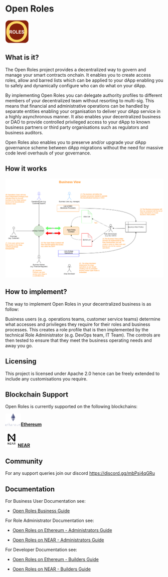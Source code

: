 # Open Roles


 <img src="https://github.com/Block-Star-Logic/open-roles/blob/82b9bebfe2a78a75d5e3f0540ab14207ffbd0e44/images/open_roles_logo.png" width="75" height="75"/> 

## What is it?

The Open Roles project provides a decentralized way to govern and manage your smart contracts onchain. It enables you to create access roles, allow and barred lists which can be applied to your dApp enabling you to safely and dynamically configure who can do what on your dApp. 

By implementing Open Roles you can delegate authority profiles to different members of your decentralized team without resorting to multi-sig. This means that financial and administrative operations can be handled by separate entities enabling your organisation to deliver your dApp service in a highly asynchronous manner. It also enables your decentralized business or DAO to provide controlled  privileged access to your dApp to known business partners or third party organisations such as regulators and business auditors. 

Open Roles also enables you to preserve and/or upgrade your dApp governance scheme between dApp migrations without the need for massive code level overhauls of your governance. 
## How it works 
![Open Roles - High level decentralized business overview](https://github.com/Block-Star-Logic/open-roles/blob/63616afef829799f56cbcdfbec38f84c6ba8d168/media/design/Open%20Roles%20-%20High%20Level-Business%20View.png)


## How to implement?

The way to implement Open Roles in your decentralized business is as follow:

Business users (e.g. operations teams, customer service teams)  determine what accesses and privileges they require for their roles and business processes. This creates a role profile that is then implemented by the technical Role Administrator (e.g. DevOps team, IT Team). The controls are then tested to ensure that they meet the business operating needs and away you go.  


## Licensing 

This project is licensed under Apache 2.0 hence can be freely extended to include any customisations you require. 

## Blockchain Support

Open Roles is currently supported on the following blockchains:

<img src="https://github.com/Block-Star-Logic/open-roles/blob/63616afef829799f56cbcdfbec38f84c6ba8d168/media/logos/ethereum-logo-portrait-purple.png" width="50" height="40" alt="Ethereum Logo"/>[**Ethereum**](https://github.com/Block-Star-Logic/open-roles/tree/main/blockchain_ethereum)

<img src="https://github.com/Block-Star-Logic/open-roles/blob/63616afef829799f56cbcdfbec38f84c6ba8d168/media/logos/near_logo_stack.png" width="40" height="50" alt="NEAR Logo"/>[**NEAR**](https://github.com/Block-Star-Logic/open-roles/tree/main/blockchain_near)

## Community

For any support queries join our discord 
https://discord.gg/mbPsj4qGRu 

## Documentation

For Business User Documentation see: 
* [Open Roles Business Guide](https://github.com/Block-Star-Logic/open-roles/tree/main/business)

For Role Administrator Documentation see:
* [Open Roles on Ethereum - Administrators Guide](https://github.com/Block-Star-Logic/open-roles/blob/main/blockchain_ethereum/ADMIN.md)

* [Open Roles on NEAR - Administrators Guide](https://github.com/Block-Star-Logic/open-roles/blob/main/blockchain_near/ADMIN.md)

For Developer Documentation see:
* [Open Roles on Ethereum - Builders Guide](https://github.com/Block-Star-Logic/open-roles/blob/main/blockchain_ethereum/BUILDER.md)

* [Open Roles on NEAR - Builders Guide](https://github.com/Block-Star-Logic/open-roles/blob/main/blockchain_near/BUILDER.md)



